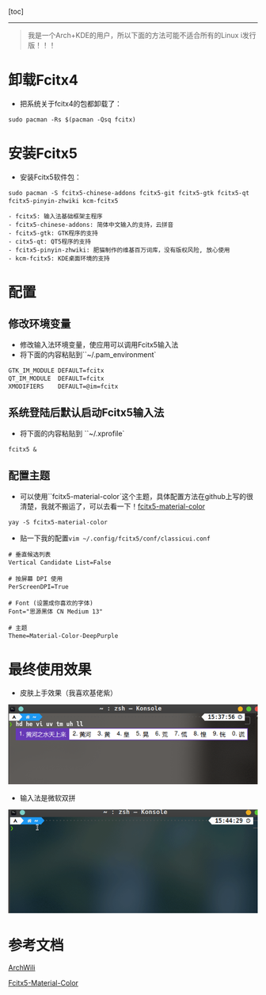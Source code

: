 [toc]

---

> 我是一个Arch+KDE的用户，所以下面的方法可能不适合所有的Linux i发行版！！！

# 卸载Fcitx4

- 把系统关于fcitx4的包都卸载了：

```shell
sudo pacman -Rs $(pacman -Qsq fcitx)
```

# 安装Fcitx5

- 安装Fcitx5软件包：

```shell
sudo pacman -S fcitx5-chinese-addons fcitx5-git fcitx5-gtk fcitx5-qt fcitx5-pinyin-zhwiki kcm-fcitx5
```

	- fcitx5: 输入法基础框架主程序 
	- fcitx5-chinese-addons: 简体中文输入的支持，云拼音 
	- fcitx5-gtk: GTK程序的支持 
	- citx5-qt: QT5程序的支持 
	- fcitx5-pinyin-zhwiki: 肥猫制作的维基百万词库，没有版权风险, 放心使用
	- kcm-fcitx5: KDE桌面环境的支持

# 配置

## 修改环境变量

- 修改输入法环境变量，使应用可以调用Fcitx5输入法
- 将下面的内容粘贴到``~/.pam_environment`

```shell
GTK_IM_MODULE DEFAULT=fcitx
QT_IM_MODULE  DEFAULT=fcitx
XMODIFIERS    DEFAULT=@im=fcitx
```

## 系统登陆后默认启动Fcitx5输入法

- 将下面的内容粘贴到 ``~/.xprofile`

```shell
fcitx5 &
```

## 配置主题

- 可以使用``fcitx5-material-color`这个主题，具体配置方法在github上写的很清楚，我就不搬运了，可以去看一下！[fcitx5-material-color](https://github.com/hosxy/Fcitx5-Material-Color)

```shell
yay -S fcitx5-material-color
```

- 贴一下我的配置`vim ~/.config/fcitx5/conf/classicui.conf `

```shell
# 垂直候选列表
Vertical Candidate List=False

# 按屏幕 DPI 使用
PerScreenDPI=True

# Font (设置成你喜欢的字体)
Font="思源黑体 CN Medium 13"

# 主题
Theme=Material-Color-DeepPurple
```

# 最终使用效果

- 皮肤上手效果（我喜欢基佬紫）

![fcitx5](Image/Fcitx5.png)

- 输入法是微软双拼

![Fcitx5](Image/Fcitx5.gif)

# 参考文档

[ArchWili](https://wiki.archlinux.org/index.php/Fcitx5)

[Fcitx5-Material-Color](https://github.com/hosxy/Fcitx5-Material-Color)